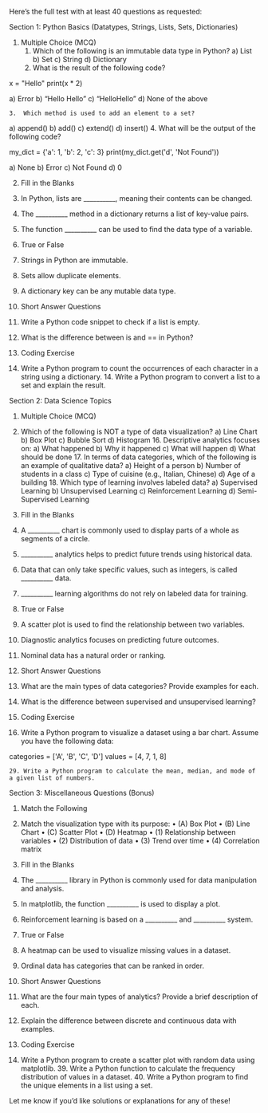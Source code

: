 Here’s the full test with at least 40 questions as requested:

Section 1: Python Basics (Datatypes, Strings, Lists, Sets, Dictionaries)

1. Multiple Choice (MCQ)
	1.	Which of the following is an immutable data type in Python?
a) List
b) Set
c) String
d) Dictionary
	2.	What is the result of the following code?

x = "Hello"
print(x * 2)

a) Error
b) “Hello Hello”
c) “HelloHello”
d) None of the above

	3.	Which method is used to add an element to a set?
a) append()
b) add()
c) extend()
d) insert()
	4.	What will be the output of the following code?

my_dict = {'a': 1, 'b': 2, 'c': 3}
print(my_dict.get('d', 'Not Found'))

a) None
b) Error
c) Not Found
d) 0

2. Fill in the Blanks
5. In Python, lists are __________, meaning their contents can be changed.
6. The __________ method in a dictionary returns a list of key-value pairs.
7. The function __________ can be used to find the data type of a variable.

3. True or False
8. Strings in Python are immutable.
9. Sets allow duplicate elements.
10. A dictionary key can be any mutable data type.

4. Short Answer Questions
11. Write a Python code snippet to check if a list is empty.
12. What is the difference between is and == in Python?

5. Coding Exercise
13. Write a Python program to count the occurrences of each character in a string using a dictionary.
	14.	Write a Python program to convert a list to a set and explain the result.

Section 2: Data Science Topics

1. Multiple Choice (MCQ)
15. Which of the following is NOT a type of data visualization?
a) Line Chart
b) Box Plot
c) Bubble Sort
d) Histogram
	16.	Descriptive analytics focuses on:
a) What happened
b) Why it happened
c) What will happen
d) What should be done
	17.	In terms of data categories, which of the following is an example of qualitative data?
a) Height of a person
b) Number of students in a class
c) Type of cuisine (e.g., Italian, Chinese)
d) Age of a building
	18.	Which type of learning involves labeled data?
a) Supervised Learning
b) Unsupervised Learning
c) Reinforcement Learning
d) Semi-Supervised Learning

2. Fill in the Blanks
19. A __________ chart is commonly used to display parts of a whole as segments of a circle.
20. __________ analytics helps to predict future trends using historical data.
21. Data that can only take specific values, such as integers, is called __________ data.
22. __________ learning algorithms do not rely on labeled data for training.

3. True or False
23. A scatter plot is used to find the relationship between two variables.
24. Diagnostic analytics focuses on predicting future outcomes.
25. Nominal data has a natural order or ranking.

4. Short Answer Questions
26. What are the main types of data categories? Provide examples for each.
27. What is the difference between supervised and unsupervised learning?

5. Coding Exercise
28. Write a Python program to visualize a dataset using a bar chart. Assume you have the following data:

categories = ['A', 'B', 'C', 'D']
values = [4, 7, 1, 8]

	29.	Write a Python program to calculate the mean, median, and mode of a given list of numbers.

Section 3: Miscellaneous Questions (Bonus)

1. Match the Following
30. Match the visualization type with its purpose:
	•	(A) Box Plot
	•	(B) Line Chart
	•	(C) Scatter Plot
	•	(D) Heatmap
	•	(1) Relationship between variables
	•	(2) Distribution of data
	•	(3) Trend over time
	•	(4) Correlation matrix

2. Fill in the Blanks
31. The __________ library in Python is commonly used for data manipulation and analysis.
32. In matplotlib, the function __________ is used to display a plot.
33. Reinforcement learning is based on a __________ and __________ system.

3. True or False
34. A heatmap can be used to visualize missing values in a dataset.
35. Ordinal data has categories that can be ranked in order.

4. Short Answer Questions
36. What are the four main types of analytics? Provide a brief description of each.
37. Explain the difference between discrete and continuous data with examples.

5. Coding Exercise
38. Write a Python program to create a scatter plot with random data using matplotlib.
	39.	Write a Python function to calculate the frequency distribution of values in a dataset.
	40.	Write a Python program to find the unique elements in a list using a set.

Let me know if you’d like solutions or explanations for any of these!